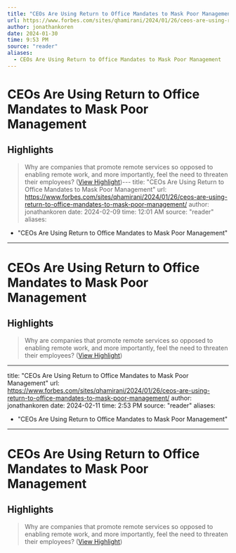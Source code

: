 ```yaml
---
title: "CEOs Are Using Return to Office Mandates to Mask Poor Management"
url: https://www.forbes.com/sites/qhamirani/2024/01/26/ceos-are-using-return-to-office-mandates-to-mask-poor-management/
author: jonathankoren
date: 2024-01-30
time: 9:53 PM
source: "reader"
aliases:
  - CEOs Are Using Return to Office Mandates to Mask Poor Management
---
```

# CEOs Are Using Return to Office Mandates to Mask Poor Management

## Highlights
> Why are companies that promote remote services so opposed to enabling remote work, and more importantly, feel the need to threaten their employees? ([View Highlight](https://read.readwise.io/read/01hne3h55mwr8vgm0g02286fvz))---
title: "CEOs Are Using Return to Office Mandates to Mask Poor Management"
url: https://www.forbes.com/sites/qhamirani/2024/01/26/ceos-are-using-return-to-office-mandates-to-mask-poor-management/
author: jonathankoren
date: 2024-02-09
time: 12:01 AM
source: "reader"
aliases:
  - "CEOs Are Using Return to Office Mandates to Mask Poor Management"
---
# CEOs Are Using Return to Office Mandates to Mask Poor Management

## Highlights
> Why are companies that promote remote services so opposed to enabling remote work, and more importantly, feel the need to threaten their employees? ([View Highlight](https://read.readwise.io/read/01hne3h55mwr8vgm0g02286fvz))

---
title: "CEOs Are Using Return to Office Mandates to Mask Poor Management"
url: https://www.forbes.com/sites/qhamirani/2024/01/26/ceos-are-using-return-to-office-mandates-to-mask-poor-management/
author: jonathankoren
date: 2024-02-11
time: 2:53 PM
source: "reader"
aliases:
  - "CEOs Are Using Return to Office Mandates to Mask Poor Management"
---
# CEOs Are Using Return to Office Mandates to Mask Poor Management

## Highlights
> Why are companies that promote remote services so opposed to enabling remote work, and more importantly, feel the need to threaten their employees? ([View Highlight](https://read.readwise.io/read/01hne3h55mwr8vgm0g02286fvz))

